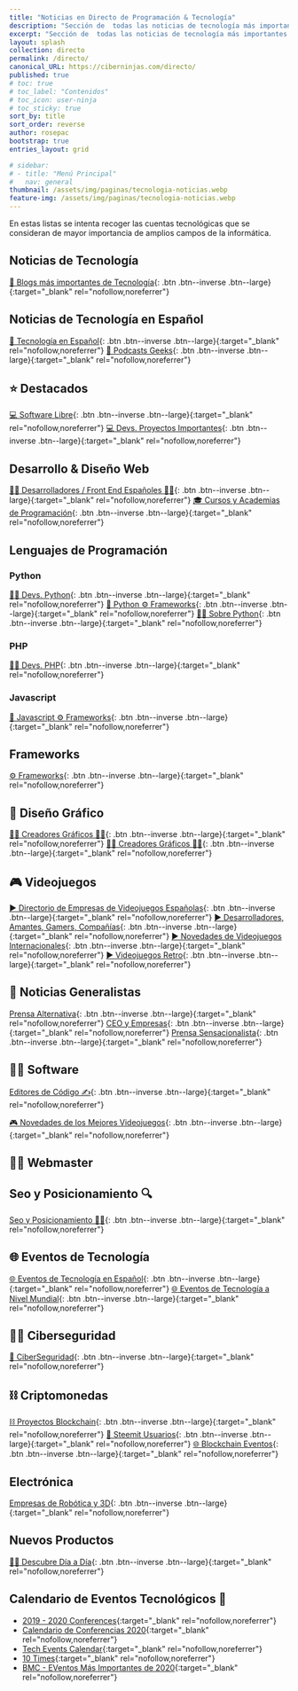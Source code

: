 ```yaml
---
title: "Noticias en Directo de Programación & Tecnología"
description: "Sección de  todas las noticias de tecnología más importantes a tiempo real. Una completa recopilación de listas de Twitter sobre información tecnológica."
excerpt: "Sección de  todas las noticias de tecnología más importantes a tiempo real. Una completa recopilación de listas de Twitter sobre información tecnológica."
layout: splash
collection: directo
permalink: /directo/
canonical_URL: https://ciberninjas.com/directo/
published: true
# toc: true
# toc_label: "Contenidos"
# toc_icon: user-ninja
# toc_sticky: true
sort_by: title
sort_order: reverse
author: rosepac
bootstrap: true
entries_layout: grid

# sidebar:
# - title: "Menú Principal"
#   nav: general
thumbnail: /assets/img/paginas/tecnologia-noticias.webp
feature-img: /assets/img/paginas/tecnologia-noticias.webp
---
```


En estas listas se intenta recoger las cuentas tecnológicas que se consideran de mayor importancia de amplios campos de la informática.

## Noticias de Tecnología

[📰 Blogs más importantes de Tecnología](https://twitter.com/i/lists/931402106187239424?s=20){: .btn .btn--inverse .btn--large}{:target="_blank" rel="nofollow,noreferrer"}

## Noticias de Tecnología en Español

[📰 Tecnología en Español](https://twitter.com/ciberninjas/lists/tecnolog-a-en-espa-ol){: .btn .btn--inverse .btn--large}{:target="_blank" rel="nofollow,noreferrer"} [🎤 Podcasts Geeks](https://twitter.com/ciberninjas/lists/podcast-geeks){: .btn .btn--inverse .btn--large}{:target="_blank" rel="nofollow,noreferrer"}

## ⭐ Destacados

[💻 Software Libre](https://twitter.com/ciberninjas/lists/software-libre1){: .btn .btn--inverse .btn--large}{:target="_blank" rel="nofollow,noreferrer"}
 [💻 Devs. Proyectos Importantes](https://twitter.com/ciberninjas/lists/devs-de-proyectos){: .btn .btn--inverse .btn--large}{:target="_blank" rel="nofollow,noreferrer"}

## Desarrollo & Diseño Web

[👩‍🎨 Desarrolladores / Front End Españoles 👨‍🎨](https://twitter.com/ciberninjas/lists/dw){: .btn .btn--inverse .btn--large}{:target="_blank" rel="nofollow,noreferrer"} [🎓 Cursos y Academias de Programación](https://twitter.com/i/lists/954486867495473152?s=20){: .btn .btn--inverse .btn--large}{:target="_blank" rel="nofollow,noreferrer"}

## Lenguajes de Programación

### Python

[👩‍💻 Devs. Python](https://twitter.com/ciberninjas/lists/devs-python){: .btn .btn--inverse .btn--large}{:target="_blank" rel="nofollow,noreferrer"} [🐍 Python ⚙ Frameworks](https://twitter.com/ciberninjas/lists/python-frameworks){: .btn .btn--inverse .btn--large}{:target="_blank" rel="nofollow,noreferrer"} [👩‍💻 Sobre Python](/python-directo/){: .btn .btn--inverse .btn--large}{:target="_blank" rel="nofollow,noreferrer"}

### PHP

[👩‍💻 Devs. PHP](https://twitter.com/ciberninjas/lists/devs-php){: .btn .btn--inverse .btn--large}{:target="_blank" rel="nofollow,noreferrer"}

### Javascript

[🎺 Javascript ⚙ Frameworks](https://twitter.com/ciberninjas/lists/javascript-framework){: .btn .btn--inverse .btn--large}{:target="_blank" rel="nofollow,noreferrer"}

## Frameworks

[⚙ Frameworks](https://twitter.com/ciberninjas/lists/frameworks-en-espa-ol){: .btn .btn--inverse .btn--large}{:target="_blank" rel="nofollow,noreferrer"}

## 🎨 Diseño Gráfico

[👩‍🎨 Creadores Gráficos 👨‍🎨](https://twitter.com/ciberninjas/lists/creadores-gr-ficos){: .btn .btn--inverse .btn--large}{:target="_blank" rel="nofollow,noreferrer"} [👩‍🎨 Creadores Gráficos 👨‍🎨](https://twitter.com/ciberninjas/lists/creadores-gr-ficos){: .btn .btn--inverse .btn--large}{:target="_blank" rel="nofollow,noreferrer"}

## 🎮 Videojuegos

[▶ Directorio de Empresas de Videojuegos Españolas](https://twitter.com/ciberninjas/lists/videojuegos-empresas){: .btn .btn--inverse .btn--large}{:target="_blank" rel="nofollow,noreferrer"} [▶ Desarrolladores, Amantes, Gamers, Compañías](https://twitter.com/ciberninjas/lists/videojuegos2){: .btn .btn--inverse .btn--large}{:target="_blank" rel="nofollow,noreferrer"} [▶ Novedades de Videojuegos Internacionales](https://twitter.com/ciberninjas/lists/videojuegos1){: .btn .btn--inverse .btn--large}{:target="_blank" rel="nofollow,noreferrer"} [▶ Videojuegos Retro](https://twitter.com/ciberninjas/lists/videojuegos-retro){: .btn .btn--inverse .btn--large}{:target="_blank" rel="nofollow,noreferrer"}

## 📰 Noticias Generalistas

[Prensa Alternativa](https://twitter.com/ciberninjas/lists/prensa-alternativa){: .btn .btn--inverse .btn--large}{:target="_blank" rel="nofollow,noreferrer"} [CEO y Empresas](https://twitter.com/i/lists/1242058714900766726){: .btn .btn--inverse .btn--large}{:target="_blank" rel="nofollow,noreferrer"} [Prensa Sensacionalista](https://twitter.com/ciberninjas/lists/prensa-radios){: .btn .btn--inverse .btn--large}{:target="_blank" rel="nofollow,noreferrer"}

## 👩‍💻 Software

[Editores de Código ✍](https://twitter.com/ciberninjas/lists/editores-de-c-digo1){: .btn .btn--inverse .btn--large}{:target="_blank" rel="nofollow,noreferrer"} 

[🎮 Novedades de los Mejores Videojuegos](https://twitter.com/ciberninjas/lists/videojuegos1){: .btn .btn--inverse .btn--large}{:target="_blank" rel="nofollow,noreferrer"}

## 👷‍♂️ Webmaster

## Seo y Posicionamiento 🔍

[Seo y Posicionamiento 🕵️‍♀️](https://twitter.com/ciberninjas/lists/seo-y-posicionamiento1){: .btn .btn--inverse .btn--large}{:target="_blank" rel="nofollow,noreferrer"}

## 🌐 Eventos de Tecnología

[🌐 Eventos de Tecnología en Español](https://twitter.com/ciberninjas/lists/eventos-tecnolog-a-es1){: .btn .btn--inverse .btn--large}{:target="_blank" rel="nofollow,noreferrer"} [🌐 Eventos de Tecnología a Nivel Mundial](https://twitter.com/ciberninjas/lists/eventos-tecnol-world){: .btn .btn--inverse .btn--large}{:target="_blank" rel="nofollow,noreferrer"}

## 👮‍♂️ Ciberseguridad

[🔐 CiberSeguridad](https://twitter.com/ciberninjas/lists/ciberseguridad1){: .btn .btn--inverse .btn--large}{:target="_blank" rel="nofollow,noreferrer"}

## ⛓ Criptomonedas

[⛓ Proyectos Blockchain](https://twitter.com/i/lists/1178097339757744129){: .btn .btn--inverse .btn--large}{:target="_blank" rel="nofollow,noreferrer"} [💑 Steemit Usuarios](https://twitter.com/ciberninjas/lists/steemit-usuarios1){: .btn .btn--inverse .btn--large}{:target="_blank" rel="nofollow,noreferrer"} [🌐 Blockchain Eventos](https://twitter.com/ciberninjas/lists/blockchain-eventos){: .btn .btn--inverse .btn--large}{:target="_blank" rel="nofollow,noreferrer"}

## Electrónica

[Empresas de Robótica y 3D](https://twitter.com/i/lists/1242064608673792003){: .btn .btn--inverse .btn--large}{:target="_blank" rel="nofollow,noreferrer"}

## Nuevos Productos

[👩‍🔬 Descubre Día a Día](https://twitter.com/ciberninjas/lists/descubre-d-a-a-d-a){: .btn .btn--inverse .btn--large}{:target="_blank" rel="nofollow,noreferrer"}

## Calendario de Eventos Tecnológicos 📆

* [2019 - 2020 Conferences](https://www.cio.com/article/3344362/your-guide-to-top-tech-conferences-2019-2020.html){:target="_blank" rel="nofollow,noreferrer"}
* [Calendario de Conferencias 2020](https://www.cfpland.com/ "Calendario de Conferencias Tecnológicas para 2020"){:target="_blank" rel="nofollow,noreferrer"}
* [Tech Events Calendar](https://www.information-age.com/tech-events-diary-123471587/){:target="_blank" rel="nofollow,noreferrer"}
* [10 Times](https://10times.com/technology?month=december){:target="_blank" rel="nofollow,noreferrer"}
* [BMC - EVentos Más Importantes de 2020](https://www.bmc.com/blogs/tech-it-conferences/){:target="_blank" rel="nofollow,noreferrer"}